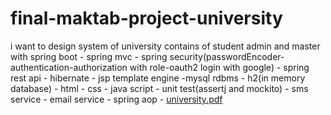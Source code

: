 # final-maktab-project-university
i want to  design system of university contains of student admin and master with spring boot - spring mvc - spring security(passwordEncoder-authentication-authorization with role-oauth2 login with google) - spring rest api - hibernate - jsp template engine 
-mysql rdbms - h2(in memory database) - html - css - java script - unit test(assertj and mockito) - sms service - email service - spring aop - 
[university.pdf](https://github.com/nasrmohammad4804/final-maktab-project-university/files/7624254/university.pdf)
